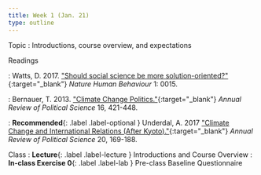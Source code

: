 ```yaml
---
title: Week 1 (Jan. 21)
type: outline
---
```


Topic
: Introductions, course overview, and expectations

Readings

: Watts, D. 2017. ["Should social science be more solution-oriented?"](https://doi.org/10.1038/s41562-016-0015){:target="_blank"} _Nature Human Behaviour_ 1: 0015.

: Bernauer, T. 2013. ["Climate Change Politics."](https://doi.org/10.1146/annurev-polisci-062011-154926){:target="_blank"} _Annual Review of Political Science_ 16, 421-448.

: **Recommended**{: .label .label-optional } Underdal, A. 2017 ["Climate Change and International Relations (After Kyoto)."](https://doi.org/10.1146/annurev-polisci-052715-111713){:target="_blank"} _Annual Review of Political Science_ 20, 169-188.

Class
: **Lecture**{: .label .label-lecture } Introductions and Course Overview
: **In-class Exercise 0**{: .label .label-lab } Pre-class Baseline Questionnaire
